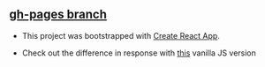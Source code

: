 ## [gh-pages branch](https://github.com/cjessett/react-romans/tree/gh-pages)

- This project was bootstrapped with [Create React App](https://github.com/facebookincubator/create-react-app).

- Check out the difference in response with [this](https://cjessett.github.io/js-roman-numerals/) vanilla JS version
